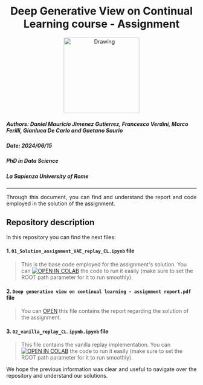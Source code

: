 <h1><center>Deep Generative View on Continual Learning course - Assignment </center></h1> 
<center><img src="https://media.giphy.com/media/8dYmJ6Buo3lYY/giphy.gif?cid=790b76110t66px3724psu022ws1uo1boh9mmzkd7jwx5fsfp&ep=v1_gifs_search&rid=giphy.gif&ct=g" alt="Drawing" style="width: 200px;"/></center>

##### **Authors:** Daniel Mauricio Jimenez Gutierrez, Francesco Verdini, Marco Ferilli, Gianluca De Carlo and Gaetano Saurio
##### **Date:** 2024/06/15
##### **PhD in Data Science**
##### **La Sapienza University of Rome**
_____

<div style="text-align: justify "> Through this document, you can find and understand the report and code employed in the solution of the assignment. 
 </div>

## Repository description

In this repository you can find the next files:



#### 1. `01_Solution_assignment_VAE_replay_CL.ipynb` file

> This is the base code employed for the assignment's solution. You can [![OPEN IN COLAB](https://colab.research.google.com/assets/colab-badge.svg)](https://colab.research.google.com/github/Sapienza-University-Rome/Deep_generative_view_continual_learn/blob/main/01_Solution_assignment_VAE_replay_CL.ipynb) the code to run it easily (make sure to set the ROOT path parameter for it to run smoothly).

#### 2. `Deep generative view on continual learning - assignment report.pdf` file
> You can [OPEN](https://github.com/Sapienza-University-Rome/Deep_generative_view_continual_learn/blob/main/Deep_generative_view_on_continual_learning%20-%20assignment_report.pdf) this file contains the report regarding the solution of the assignment.


#### 3. `02_vanilla_replay_CL.ipynb.ipynb` file

> This file contains the vanilla replay implementation. You can [![OPEN IN COLAB](https://colab.research.google.com/assets/colab-badge.svg)](https://colab.research.google.com/github/Sapienza-University-Rome/Deep_generative_view_continual_learn/blob/main/02_vanilla_replay_CL.ipynb) the code to run it easily (make sure to set the ROOT path parameter for it to run smoothly).


<div style="text-align: justify ">We hope the previous information was clear and useful to navigate over the repository and understand our solutions. </div>

